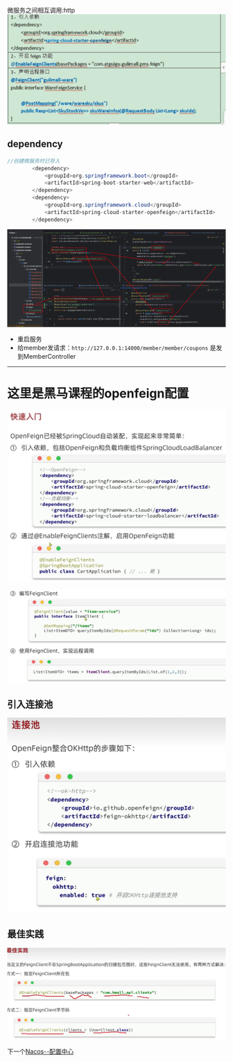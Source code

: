 微服务之间相互调用:http
![Pasted image 20231101150611|500](BEFORE/附件/Pasted%20image%2020231101150611.png)


## dependency
```java
//创建微服务时已导入
        <dependency>
            <groupId>org.springframework.boot</groupId>
            <artifactId>spring-boot-starter-web</artifactId>
        </dependency>
        <dependency>
            <groupId>org.springframework.cloud</groupId>
            <artifactId>spring-cloud-starter-openfeign</artifactId>
        </dependency>
```

![Pasted image 20231101151935](BEFORE/附件/Pasted%20image%2020231101151935.png)

- 重启服务
- 给member发请求：`http://127.0.0.1:14000/member/member/coupons`
	是发到MemberController


------
# 这里是黑马课程的openfeign配置
![Pasted image 20231102162149|500](BEFORE/附件/Pasted%20image%2020231102162149.png)

![Pasted image 20231102162232](BEFORE/附件/Pasted%20image%2020231102162232.png)

## 引入连接池

![Pasted image 20231102164247](BEFORE/附件/Pasted%20image%2020231102164247.png)

## 最佳实践
![Pasted image 20231102165407](BEFORE/附件/Pasted%20image%2020231102165407.png)

下一个[Nacos--配置中心](课程&笔记/技术栈/尚硅谷/谷粒商城/步骤与问题/recources/Nacos--配置中心.md)